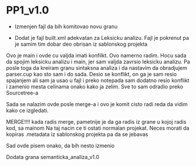 # PP1_v1.0


 
- 	Izmenjen fajl da bih komitovao novu granu

- 	Dodat je fajl built.xml adekvatan za Leksicku analizu.
	Fajl je pokrenut pa je samim tim dobar deo obrisan iz sablonskog projekta

Ovo je main i ovde cu valjda imati konfilkt. Ovo namerno radim. 
Hocu sada da spojim leksicku analizu i main, jer sam valjda 
zavrsio leksicku analizu. Pa posle toga da kreiram granu sintaksna 
analiza i da nastavim da obradjujem parser.cup kao sto sam i do sada.
Desio se konflikt, on ga je sam resio spajanjem ali sam ja usao 
u fajl i preko notepada sam dodatno resio konflikt i  zamenio mesta
celinama onako kako ja zelim. Sve to sam odradio preko Sourcetree-a

Sada se nalazim ovde posle merge-a i ovo je komit cisto radi reda da vidim
kako ce izgledati.


MERGE!!!! 
kada radis merge, pametnije je da ga radis iz grane u kojoj radis kod, sa mainom
Na taj nacin ce ti ostati normalan projekat. Neces morati da kopiras .metadata iz 
sablonskog projekta pa da se jebavas

Sad ovde pisem onako, da bih nesto izmenio 


Dodata grana semanticka_analiza_v1.0
